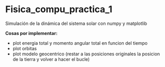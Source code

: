 # Fisica_compu_practica_1
 Simulación de la dinámica del sistema solar con numpy y matplotlib

 **Cosas por implementar:**
- plot energia total y momento angular total en funcion del tiempo
- plot orbitas
- plot modelo geocentrico (restar a las posiciones originales la posicion de la tierra y volver a hacer el bucle)
